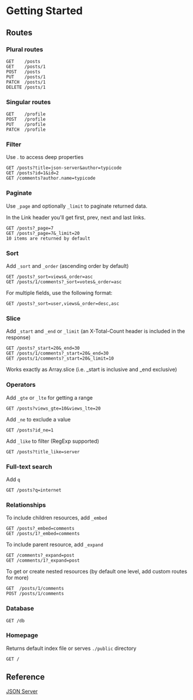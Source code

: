 # Getting Started

## Routes

### Plural routes

```
GET    /posts
GET    /posts/1
POST   /posts
PUT    /posts/1
PATCH  /posts/1
DELETE /posts/1
```

### Singular routes
```
GET    /profile
POST   /profile
PUT    /profile
PATCH  /profile
```

### Filter

Use . to access deep properties
```
GET /posts?title=json-server&author=typicode
GET /posts?id=1&id=2
GET /comments?author.name=typicode
```

### Paginate

Use `_page` and optionally `_limit` to paginate returned data.

In the Link header you'll get first, prev, next and last links.
```
GET /posts?_page=7
GET /posts?_page=7&_limit=20
10 items are returned by default
```

### Sort

Add `_sort` and `_order` (ascending order by default)
```
GET /posts?_sort=views&_order=asc
GET /posts/1/comments?_sort=votes&_order=asc
```
For multiple fields, use the following format:
```
GET /posts?_sort=user,views&_order=desc,asc
```

### Slice

Add `_start` and `_end` or `_limit` (an X-Total-Count header is included in the response)
```
GET /posts?_start=20&_end=30
GET /posts/1/comments?_start=20&_end=30
GET /posts/1/comments?_start=20&_limit=10
```
Works exactly as Array.slice (i.e. _start is inclusive and _end exclusive)

### Operators

Add `_gte` or `_lte` for getting a range

```
GET /posts?views_gte=10&views_lte=20
```
Add `_ne` to exclude a value
```
GET /posts?id_ne=1
```
Add `_like` to filter (RegExp supported)
```
GET /posts?title_like=server
```
### Full-text search

Add `q`
```
GET /posts?q=internet
```
### Relationships

To include children resources, add `_embed`
```
GET /posts?_embed=comments
GET /posts/1?_embed=comments
```
To include parent resource, add `_expand`
```
GET /comments?_expand=post
GET /comments/1?_expand=post
```
To get or create nested resources (by default one level, add custom routes for more)
```
GET  /posts/1/comments
POST /posts/1/comments
```

### Database
```
GET /db
```

### Homepage

Returns default index file or serves `./public` directory
```
GET /
```

## Reference
[JSON Server](https://github.com/typicode/json-server)
